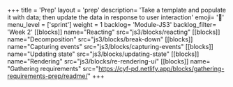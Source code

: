 +++
title = 'Prep'
layout = 'prep'
description= 'Take a template and populate it with data; then update the data in response to user interaction'
emoji= '📝'
menu_level = ['sprint']
weight = 1
backlog= 'Module-JS3'
backlog_filter= 'Week 2'
[[blocks]]
name="Reacting"
src="js3/blocks/reacting"
[[blocks]]
name="Decomposition"
src="js3/blocks/break-down"
[[blocks]]
name="Capturing events"
src="js3/blocks/capturing-events"
[[blocks]]
name="Updating state"
src="js3/blocks/updating-state"
[[blocks]]
name="Rendering"
src="js3/blocks/re-rendering-ui"
[[blocks]]
name= "Gathering requirements"
src="https://cyf-pd.netlify.app/blocks/gathering-requirements-prep/readme/"
+++
